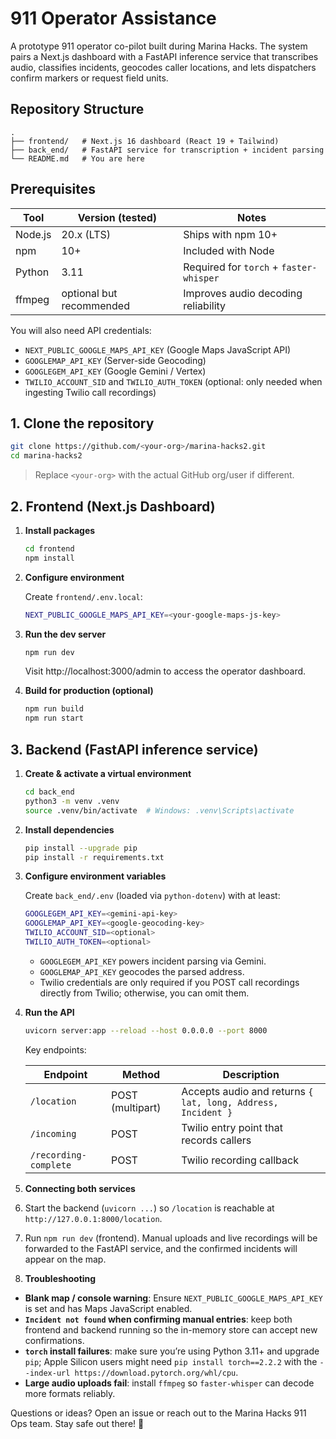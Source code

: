 # 911 Operator Assistance

A prototype 911 operator co-pilot built during Marina Hacks. The system pairs a Next.js dashboard with a FastAPI inference service that transcribes audio, classifies incidents, geocodes caller locations, and lets dispatchers confirm markers or request field units.

## Repository Structure

```
.
├── frontend/   # Next.js 16 dashboard (React 19 + Tailwind)
├── back_end/   # FastAPI service for transcription + incident parsing
└── README.md   # You are here
```

## Prerequisites

| Tool | Version (tested) | Notes |
|------|------------------|-------|
| Node.js | 20.x (LTS) | Ships with npm 10+ |
| npm | 10+ | Included with Node |
| Python | 3.11 | Required for `torch` + `faster-whisper` |
| ffmpeg | optional but recommended | Improves audio decoding reliability |

You will also need API credentials:

- `NEXT_PUBLIC_GOOGLE_MAPS_API_KEY` (Google Maps JavaScript API)
- `GOOGLEMAP_API_KEY` (Server-side Geocoding)
- `GOOGLEGEM_API_KEY` (Google Gemini / Vertex)
- `TWILIO_ACCOUNT_SID` and `TWILIO_AUTH_TOKEN` (optional: only needed when ingesting Twilio call recordings)

## 1. Clone the repository

```bash
git clone https://github.com/<your-org>/marina-hacks2.git
cd marina-hacks2
```

> Replace `<your-org>` with the actual GitHub org/user if different.

## 2. Frontend (Next.js Dashboard)

1. **Install packages**

   ```bash
   cd frontend
   npm install
   ```

2. **Configure environment**

   Create `frontend/.env.local`:

   ```bash
   NEXT_PUBLIC_GOOGLE_MAPS_API_KEY=<your-google-maps-js-key>
   ```

3. **Run the dev server**

   ```bash
   npm run dev
   ```

   Visit http://localhost:3000/admin to access the operator dashboard.

4. **Build for production (optional)**

   ```bash
   npm run build
   npm run start
   ```

## 3. Backend (FastAPI inference service)

1. **Create & activate a virtual environment**

   ```bash
   cd back_end
   python3 -m venv .venv
   source .venv/bin/activate  # Windows: .venv\Scripts\activate
   ```

2. **Install dependencies**

   ```bash
   pip install --upgrade pip
   pip install -r requirements.txt
   ```

3. **Configure environment variables**

   Create `back_end/.env` (loaded via `python-dotenv`) with at least:

   ```bash
   GOOGLEGEM_API_KEY=<gemini-api-key>
   GOOGLEMAP_API_KEY=<google-geocoding-key>
   TWILIO_ACCOUNT_SID=<optional>
   TWILIO_AUTH_TOKEN=<optional>
   ```

   - `GOOGLEGEM_API_KEY` powers incident parsing via Gemini.
   - `GOOGLEMAP_API_KEY` geocodes the parsed address.
   - Twilio credentials are only required if you POST call recordings directly from Twilio; otherwise, you can omit them.

4. **Run the API**

   ```bash
   uvicorn server:app --reload --host 0.0.0.0 --port 8000
   ```

   Key endpoints:

   | Endpoint | Method | Description |
   |----------|--------|-------------|
   | `/location` | POST (multipart) | Accepts audio and returns `{ lat, long, Address, Incident }` |
   | `/incoming` | POST | Twilio entry point that records callers |
   | `/recording-complete` | POST | Twilio recording callback |

5. **Connecting both services**

1. Start the backend (`uvicorn ...`) so `/location` is reachable at `http://127.0.0.1:8000/location`.
2. Run `npm run dev` (frontend). Manual uploads and live recordings will be forwarded to the FastAPI service, and the confirmed incidents will appear on the map.


6. **Troubleshooting**

- **Blank map / console warning**: Ensure `NEXT_PUBLIC_GOOGLE_MAPS_API_KEY` is set and has Maps JavaScript enabled.
- **`Incident not found` when confirming manual entries**: keep both frontend and backend running so the in-memory store can accept new confirmations.
- **`torch` install failures**: make sure you’re using Python 3.11+ and upgrade `pip`; Apple Silicon users might need `pip install torch==2.2.2` with the `--index-url https://download.pytorch.org/whl/cpu`.
- **Large audio uploads fail**: install `ffmpeg` so `faster-whisper` can decode more formats reliably.


Questions or ideas? Open an issue or reach out to the Marina Hacks 911 Ops team. Stay safe out there! 🚨
